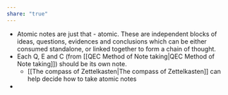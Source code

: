 ```yaml
---
share: "true"
---
```


- Atomic notes are just that - atomic. 
  These are independent blocks of ideas, questions, evidences and conclusions which can be either consumed standalone, or linked together to form a chain of thought.
- Each Q, E and C (from [[QEC Method of Note taking|QEC Method of Note taking]]) should be its own note.
	- [[The compass of Zettelkasten|The compass of Zettelkasten]] can help decide how to take atomic notes
-